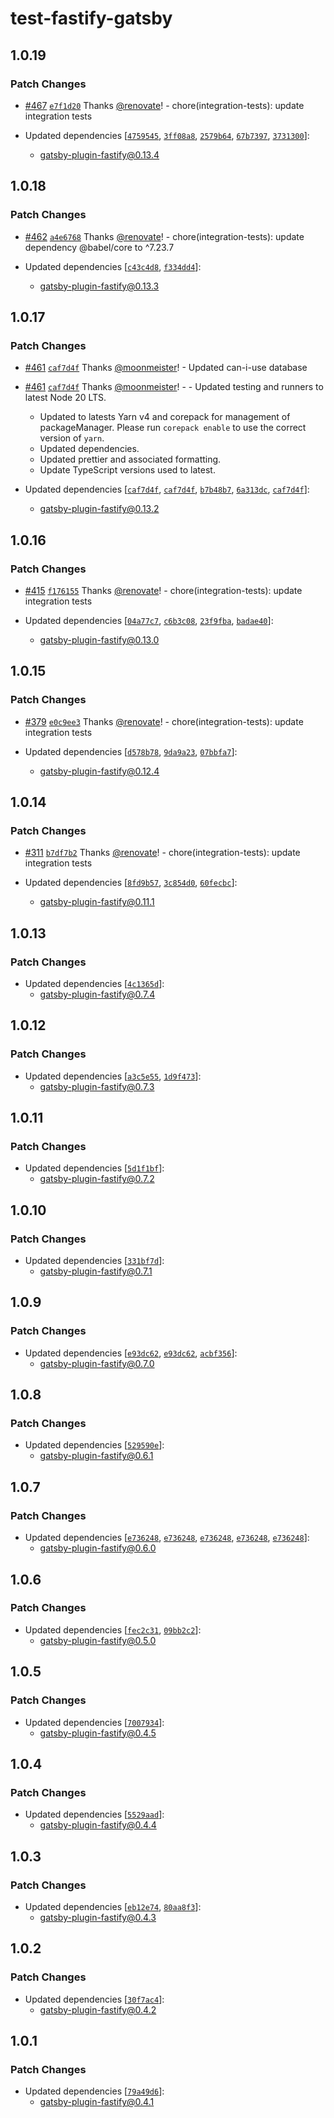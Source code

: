 # test-fastify-gatsby

## 1.0.19

### Patch Changes

- [#467](https://github.com/gatsby-uc/plugins/pull/467) [`e7f1d20`](https://github.com/gatsby-uc/plugins/commit/e7f1d20bb7c91e6b5890c1c7655fcc77afbd39f8) Thanks [@renovate](https://github.com/apps/renovate)! - chore(integration-tests): update integration tests

- Updated dependencies [[`4759545`](https://github.com/gatsby-uc/plugins/commit/475954526a982c149696255f7ddfb3dba60e17b5), [`3ff08a8`](https://github.com/gatsby-uc/plugins/commit/3ff08a8bcd712a9728a009e42e48a092251a1b01), [`2579b64`](https://github.com/gatsby-uc/plugins/commit/2579b64b1bbf62df71fd3717486c600161f8b307), [`67b7397`](https://github.com/gatsby-uc/plugins/commit/67b73976f7606fed7653e26150d4a7bab092935f), [`3731300`](https://github.com/gatsby-uc/plugins/commit/3731300946af4aeed7caf052cea62886941f8c82)]:
  - gatsby-plugin-fastify@0.13.4

## 1.0.18

### Patch Changes

- [#462](https://github.com/gatsby-uc/plugins/pull/462) [`a4e6768`](https://github.com/gatsby-uc/plugins/commit/a4e6768b601581df831fc8e446b9ef7e464bfebf) Thanks [@renovate](https://github.com/apps/renovate)! - chore(integration-tests): update dependency @babel/core to ^7.23.7

- Updated dependencies [[`c43c4d8`](https://github.com/gatsby-uc/plugins/commit/c43c4d86a4d787415b7efd830b9b1620ae4df989), [`f334dd4`](https://github.com/gatsby-uc/plugins/commit/f334dd4a79868cef3dc03534baa27e95e36760c8)]:
  - gatsby-plugin-fastify@0.13.3

## 1.0.17

### Patch Changes

- [#461](https://github.com/gatsby-uc/plugins/pull/461) [`caf7d4f`](https://github.com/gatsby-uc/plugins/commit/caf7d4feb52b9ca062b0d78883659d62e86243f4) Thanks [@moonmeister](https://github.com/moonmeister)! - Updated can-i-use database

- [#461](https://github.com/gatsby-uc/plugins/pull/461) [`caf7d4f`](https://github.com/gatsby-uc/plugins/commit/caf7d4feb52b9ca062b0d78883659d62e86243f4) Thanks [@moonmeister](https://github.com/moonmeister)! - - Updated testing and runners to latest Node 20 LTS.
  - Updated to latests Yarn v4 and corepack for management of packageManager. Please run `corepack enable` to use the correct version of `yarn`.
  - Updated dependencies.
  - Updated prettier and associated formatting.
  - Update TypeScript versions used to latest.
- Updated dependencies [[`caf7d4f`](https://github.com/gatsby-uc/plugins/commit/caf7d4feb52b9ca062b0d78883659d62e86243f4), [`caf7d4f`](https://github.com/gatsby-uc/plugins/commit/caf7d4feb52b9ca062b0d78883659d62e86243f4), [`b7b48b7`](https://github.com/gatsby-uc/plugins/commit/b7b48b781885a7b0378bb44f18ee18b0733a3981), [`6a313dc`](https://github.com/gatsby-uc/plugins/commit/6a313dca5b1f7f71a2a7ef8c19aef7e72e5f7445), [`caf7d4f`](https://github.com/gatsby-uc/plugins/commit/caf7d4feb52b9ca062b0d78883659d62e86243f4)]:
  - gatsby-plugin-fastify@0.13.2

## 1.0.16

### Patch Changes

- [#415](https://github.com/gatsby-uc/plugins/pull/415) [`f176155`](https://github.com/gatsby-uc/plugins/commit/f176155ca410ffe9bca73ce2472d62f90758de9d) Thanks [@renovate](https://github.com/apps/renovate)! - chore(integration-tests): update integration tests

- Updated dependencies [[`04a77c7`](https://github.com/gatsby-uc/plugins/commit/04a77c7697eff0e4955096e9c2b58241d5eb8e75), [`c6b3c08`](https://github.com/gatsby-uc/plugins/commit/c6b3c084c542b24ed0e953005f394fdb62396465), [`23f9fba`](https://github.com/gatsby-uc/plugins/commit/23f9fba42e854a86874545c4fce2be2858133c5f), [`badae40`](https://github.com/gatsby-uc/plugins/commit/badae403b130fd3bdf8d706c540d14de884c8490)]:
  - gatsby-plugin-fastify@0.13.0

## 1.0.15

### Patch Changes

- [#379](https://github.com/gatsby-uc/plugins/pull/379) [`e0c9ee3`](https://github.com/gatsby-uc/plugins/commit/e0c9ee3b591bd87a407de9580d9e3ba5fd0eac62) Thanks [@renovate](https://github.com/apps/renovate)! - chore(integration-tests): update integration tests

- Updated dependencies [[`d578b78`](https://github.com/gatsby-uc/plugins/commit/d578b7896f804716a4c2222385c19be11c27bdf4), [`9da9a23`](https://github.com/gatsby-uc/plugins/commit/9da9a23a13343ca52cf32aa98105cb2f597a2f07), [`07bbfa7`](https://github.com/gatsby-uc/plugins/commit/07bbfa7c434b8543a7d15c5f2e87ac48705aa593)]:
  - gatsby-plugin-fastify@0.12.4

## 1.0.14

### Patch Changes

- [#311](https://github.com/gatsby-uc/plugins/pull/311) [`b7df7b2`](https://github.com/gatsby-uc/plugins/commit/b7df7b2a2ae97f55cb0025bdb12b5b52e4e7bcd3) Thanks [@renovate](https://github.com/apps/renovate)! - chore(integration-tests): update integration tests

- Updated dependencies [[`8fd9b57`](https://github.com/gatsby-uc/plugins/commit/8fd9b577189c98ddbacc0afb37a3cf3d756ea199), [`3c854d0`](https://github.com/gatsby-uc/plugins/commit/3c854d0fd7c4bb81c894a08d6dca0ca2c18f7025), [`60fecbc`](https://github.com/gatsby-uc/plugins/commit/60fecbc600ce57bf82887a78f4e4d9a430b35f00)]:
  - gatsby-plugin-fastify@0.11.1

## 1.0.13

### Patch Changes

- Updated dependencies [[`4c1365d`](https://github.com/gatsby-uc/plugins/commit/4c1365d639ecb1f0409d72db4e15593706d82639)]:
  - gatsby-plugin-fastify@0.7.4

## 1.0.12

### Patch Changes

- Updated dependencies [[`a3c5e55`](https://github.com/gatsby-uc/plugins/commit/a3c5e55542ad0b3dd97afcc04d686a00d44bdbe3), [`1d9f473`](https://github.com/gatsby-uc/plugins/commit/1d9f4732872028be5cd8e77e7af15c478d392311)]:
  - gatsby-plugin-fastify@0.7.3

## 1.0.11

### Patch Changes

- Updated dependencies [[`5d1f1bf`](https://github.com/gatsby-uc/plugins/commit/5d1f1bf7989c119540760dc40ae7bc4dcf822836)]:
  - gatsby-plugin-fastify@0.7.2

## 1.0.10

### Patch Changes

- Updated dependencies [[`331bf7d`](https://github.com/gatsby-uc/plugins/commit/331bf7d2464701f8dab39c8e680efa3c996f056b)]:
  - gatsby-plugin-fastify@0.7.1

## 1.0.9

### Patch Changes

- Updated dependencies [[`e93dc62`](https://github.com/gatsby-uc/plugins/commit/e93dc62044ce2ac2069d80c339247901b4416ece), [`e93dc62`](https://github.com/gatsby-uc/plugins/commit/e93dc62044ce2ac2069d80c339247901b4416ece), [`acbf356`](https://github.com/gatsby-uc/plugins/commit/acbf356b305eff55f4ef96c77fbb47b2360319da)]:
  - gatsby-plugin-fastify@0.7.0

## 1.0.8

### Patch Changes

- Updated dependencies [[`529590e`](https://github.com/gatsby-uc/plugins/commit/529590eb9e83ec4188ad9ef23eca9c9d14fb8729)]:
  - gatsby-plugin-fastify@0.6.1

## 1.0.7

### Patch Changes

- Updated dependencies [[`e736248`](https://github.com/gatsby-uc/plugins/commit/e736248513e6bdbeb29cbedd06b79ed40ac0294f), [`e736248`](https://github.com/gatsby-uc/plugins/commit/e736248513e6bdbeb29cbedd06b79ed40ac0294f), [`e736248`](https://github.com/gatsby-uc/plugins/commit/e736248513e6bdbeb29cbedd06b79ed40ac0294f), [`e736248`](https://github.com/gatsby-uc/plugins/commit/e736248513e6bdbeb29cbedd06b79ed40ac0294f), [`e736248`](https://github.com/gatsby-uc/plugins/commit/e736248513e6bdbeb29cbedd06b79ed40ac0294f)]:
  - gatsby-plugin-fastify@0.6.0

## 1.0.6

### Patch Changes

- Updated dependencies [[`fec2c31`](https://github.com/gatsby-uc/plugins/commit/fec2c31d1d64a51d6b99297ff0c1345ec2f4bad3), [`09bb2c2`](https://github.com/gatsby-uc/plugins/commit/09bb2c272f7127a732e1ad54d2b8fb38db054523)]:
  - gatsby-plugin-fastify@0.5.0

## 1.0.5

### Patch Changes

- Updated dependencies [[`7007934`](https://github.com/gatsby-uc/plugins/commit/700793427bf754a8449717179d51dabe76096d81)]:
  - gatsby-plugin-fastify@0.4.5

## 1.0.4

### Patch Changes

- Updated dependencies [[`5529aad`](https://github.com/gatsby-uc/plugins/commit/5529aadf0f65c4b0c193131d606c3ce7d8d06651)]:
  - gatsby-plugin-fastify@0.4.4

## 1.0.3

### Patch Changes

- Updated dependencies [[`eb12e74`](https://github.com/gatsby-uc/plugins/commit/eb12e74e05268ee7778f00711772749cd7d8ab6c), [`80aa8f3`](https://github.com/gatsby-uc/plugins/commit/80aa8f39c79bed433b47dad39810767710d0bdd2)]:
  - gatsby-plugin-fastify@0.4.3

## 1.0.2

### Patch Changes

- Updated dependencies [[`30f7ac4`](https://github.com/gatsby-uc/plugins/commit/30f7ac4bb5c39374b79ed900b3aab60f9c44774a)]:
  - gatsby-plugin-fastify@0.4.2

## 1.0.1

### Patch Changes

- Updated dependencies [[`79a49d6`](https://github.com/gatsby-uc/plugins/commit/79a49d63ef6fbb9ad997545e9e692f16b9e04ec3)]:
  - gatsby-plugin-fastify@0.4.1
